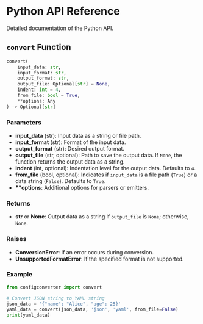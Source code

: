 # Python API Reference

Detailed documentation of the Python API.

## `convert` Function

```python
convert(
    input_data: str,
    input_format: str,
    output_format: str,
    output_file: Optional[str] = None,
    indent: int = 4,
    from_file: bool = True,
    **options: Any
) -> Optional[str]
```

### Parameters

- **input_data** (str): Input data as a string or file path.
- **input_format** (str): Format of the input data.
- **output_format** (str): Desired output format.
- **output_file** (str, optional): Path to save the output data. If `None`, the function returns the output data as a string.
- **indent** (int, optional): Indentation level for the output data. Defaults to `4`.
- **from_file** (bool, optional): Indicates if `input_data` is a file path (`True`) or a data string (`False`). Defaults to `True`.
- **\*\*options**: Additional options for parsers or emitters.

### Returns

- **str** or **None**: Output data as a string if `output_file` is `None`; otherwise, `None`.

### Raises

- **ConversionError**: If an error occurs during conversion.
- **UnsupportedFormatError**: If the specified format is not supported.

### Example

```python
from configconverter import convert

# Convert JSON string to YAML string
json_data = '{"name": "Alice", "age": 25}'
yaml_data = convert(json_data, 'json', 'yaml', from_file=False)
print(yaml_data)
```